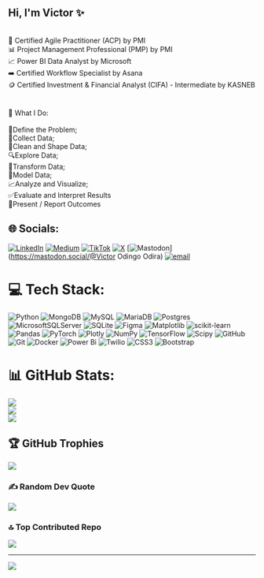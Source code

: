 ## Hi, I'm Victor ✨ 

<br>🧩 Certified Agile Practitioner (ACP) by PMI<br>📊 Project Management Professional (PMP) by PMI<br>📈 Power BI Data Analyst by Microsoft<br>➡️ Certified Workflow Specialist by Asana<br>🪙 Certified Investment & Financial Analyst (CIFA) - Intermediate by KASNEB</br><br><br>🚀 What I Do:<br><br>🧐Define the Problem;<br>💾Collect Data; <br>🧹Clean and Shape Data; <br>🔍Explore Data;<br>🔧Transform Data;<br>🤖Model Data;<br>📈Analyze and Visualize;<br>✅Evaluate and Interpret Results<br>🎤Present / Report Outcomes <br>


## 🌐 Socials:
[![LinkedIn](https://img.shields.io/badge/LinkedIn-%230077B5.svg?logo=linkedin&logoColor=white)](https://linkedin.com/in/https://www.linkedin.com/in/odingo-odira-pmp-acp-69213889/) [![Medium](https://img.shields.io/badge/Medium-12100E?logo=medium&logoColor=white)](https://medium.com/@https://medium.com/@odiracode) [![TikTok](https://img.shields.io/badge/TikTok-%23000000.svg?logo=TikTok&logoColor=white)](https://tiktok.com/@https://www.tiktok.com/@mackodingo?lang=en) [![X](https://img.shields.io/badge/X-black.svg?logo=X&logoColor=white)](https://x.com/https://x.com/_macodingo) [![Mastodon](https://img.shields.io/badge/-MASTODON-%232B90D9?logo=mastodon&logoColor=white)](https://mastodon.social/@Victor Odingo Odira) [![email](https://img.shields.io/badge/Email-D14836?logo=gmail&logoColor=white)](mailto:macodingovictor@gmail.com) 

# 💻 Tech Stack:
![Python](https://img.shields.io/badge/python-3670A0?style=for-the-badge&logo=python&logoColor=ffdd54) ![MongoDB](https://img.shields.io/badge/MongoDB-%234ea94b.svg?style=for-the-badge&logo=mongodb&logoColor=white) ![MySQL](https://img.shields.io/badge/mysql-4479A1.svg?style=for-the-badge&logo=mysql&logoColor=white) ![MariaDB](https://img.shields.io/badge/MariaDB-003545?style=for-the-badge&logo=mariadb&logoColor=white) ![Postgres](https://img.shields.io/badge/postgres-%23316192.svg?style=for-the-badge&logo=postgresql&logoColor=white) ![MicrosoftSQLServer](https://img.shields.io/badge/Microsoft%20SQL%20Server-CC2927?style=for-the-badge&logo=microsoft%20sql%20server&logoColor=white) ![SQLite](https://img.shields.io/badge/sqlite-%2307405e.svg?style=for-the-badge&logo=sqlite&logoColor=white) ![Figma](https://img.shields.io/badge/figma-%23F24E1E.svg?style=for-the-badge&logo=figma&logoColor=white) ![Matplotlib](https://img.shields.io/badge/Matplotlib-%23ffffff.svg?style=for-the-badge&logo=Matplotlib&logoColor=black) ![scikit-learn](https://img.shields.io/badge/scikit--learn-%23F7931E.svg?style=for-the-badge&logo=scikit-learn&logoColor=white) ![Pandas](https://img.shields.io/badge/pandas-%23150458.svg?style=for-the-badge&logo=pandas&logoColor=white) ![PyTorch](https://img.shields.io/badge/PyTorch-%23EE4C2C.svg?style=for-the-badge&logo=PyTorch&logoColor=white) ![Plotly](https://img.shields.io/badge/Plotly-%233F4F75.svg?style=for-the-badge&logo=plotly&logoColor=white) ![NumPy](https://img.shields.io/badge/numpy-%23013243.svg?style=for-the-badge&logo=numpy&logoColor=white) ![TensorFlow](https://img.shields.io/badge/TensorFlow-%23FF6F00.svg?style=for-the-badge&logo=TensorFlow&logoColor=white) ![Scipy](https://img.shields.io/badge/SciPy-%230C55A5.svg?style=for-the-badge&logo=scipy&logoColor=%white) ![GitHub](https://img.shields.io/badge/github-%23121011.svg?style=for-the-badge&logo=github&logoColor=white) ![Git](https://img.shields.io/badge/git-%23F05033.svg?style=for-the-badge&logo=git&logoColor=white) ![Docker](https://img.shields.io/badge/docker-%230db7ed.svg?style=for-the-badge&logo=docker&logoColor=white) ![Power Bi](https://img.shields.io/badge/power_bi-F2C811?style=for-the-badge&logo=powerbi&logoColor=black) ![Twilio](https://img.shields.io/badge/Twilio-F22F46?style=for-the-badge&logo=Twilio&logoColor=white) ![CSS3](https://img.shields.io/badge/css3-%231572B6.svg?style=for-the-badge&logo=css3&logoColor=white) ![Bootstrap](https://img.shields.io/badge/bootstrap-%238511FA.svg?style=for-the-badge&logo=bootstrap&logoColor=white)
# 📊 GitHub Stats:
![](https://github-readme-stats.vercel.app/api?username=VictorOdira&theme=dark&hide_border=true&include_all_commits=false&count_private=true)<br/>
![](https://nirzak-streak-stats.vercel.app/?user=VictorOdira&theme=dark&hide_border=true)<br/>
![](https://github-readme-stats.vercel.app/api/top-langs/?username=VictorOdira&theme=dark&hide_border=true&include_all_commits=false&count_private=true&layout=compact)

## 🏆 GitHub Trophies
![](https://github-profile-trophy.vercel.app/?username=VictorOdira&theme=radical&no-frame=false&no-bg=true&margin-w=4)

### ✍️ Random Dev Quote
![](https://quotes-github-readme.vercel.app/api?type=horizontal&theme=radical)

### 🔝 Top Contributed Repo
![](https://github-contributor-stats.vercel.app/api?username=VictorOdira&limit=5&theme=dark&combine_all_yearly_contributions=true)

---
[![](https://visitcount.itsvg.in/api?id=VictorOdira&icon=0&color=0)](https://visitcount.itsvg.in)

<!-- Proudly created with GPRM ( https://gprm.itsvg.in ) -->

